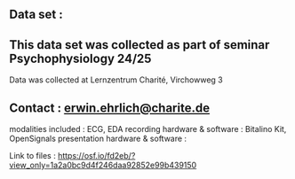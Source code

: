 Data set : 
-------------------------------

This data set was collected as part of seminar Psychophysiology 24/25
---------------------------------------------------------------------

Data was collected at Lernzentrum Charité, Virchowweg 3

Contact : erwin.ehrlich@charite.de
----------------------------------------

modalities included : ECG, EDA
recording hardware & software : Bitalino Kit, OpenSignals
presentation hardware & software : 

Link to files : https://osf.io/fd2eb/?view_only=1a2a0bc9d4f246daa92852e99b439150